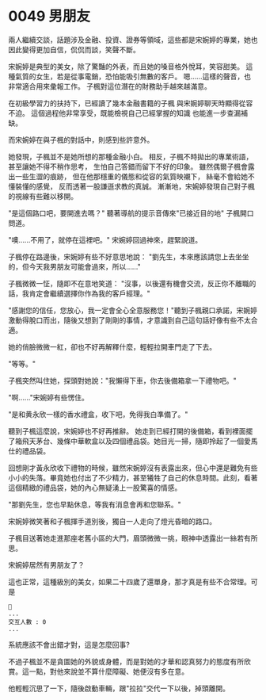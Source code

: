 # 0049 男朋友

兩人繼續交談，話題涉及金融、投資、證券等領域，這些都是宋婉婷的專業，她也因此變得更加自信，侃侃而談，笑聲不斷。

宋婉婷是典型的美女，除了驚豔的外表，而且她的嗓音格外悅耳，笑容甜美。
這種氣質的女生，若是從事電銷，恐怕能吸引無數的客戶。
嗯……這樣的聲音，也非常適合用來彙報工作。
子楓對這位潛在的財務助手越來越滿意。

在初級學習力的扶持下，已經讀了幾本金融書籍的子楓
與宋婉婷聊天時顯得從容不迫。
這個過程他非常享受，既能檢視自己已經掌握的知識
也能進一步查漏補缺。

而宋婉婷在與子楓的對話中，則感到些許意外。

她發現，子楓並不是她所想的那種金融小白。
相反，子楓不時拋出的專業術語，甚至讓她不得不稍作思考，
生怕自己答錯而留下不好的印象。
雖然偶爾子楓會露出一些生澀的痕跡，
但在他那穩重的儀態和從容的氣質映襯下，
絲毫不會給她不懂裝懂的感覺，
反而透著一股謙遜求教的真誠。
漸漸地，宋婉婷發現自己對子楓的視線有些難以移開。

"是這個路口吧，要開進去嗎？"
聽著導航的提示音傳來"已接近目的地"
子楓開口問道。

"噢……不用了，就停在這裡吧。"
宋婉婷回過神來，趕緊說道。

子楓停在路邊後，宋婉婷有些不好意思地說：
"劉先生，本來應該請您上去坐坐的，但今天我男朋友可能會過來，所以……"

子楓微微一怔，隨即不在意地笑道：
"沒事，以後還有機會交流，反正你不離職的話，我肯定會繼續選擇你作為我的客戶經理。"

"感謝您的信任，您放心，我一定會全心全意服務您！"聽到子楓親口承諾，宋婉婷激動得脫口而出，隨後又想到了剛剛的事情，才意識到自己這句話好像有些不太合適。

她的俏臉微微一紅，卻也不好再解釋什麼，輕輕拉開車門走了下去。

"等等。"

子楓突然叫住她，探頭對她說："我懶得下車，你去後備箱拿一下禮物吧。"

"啊……"宋婉婷有些愣住。

"是和黄永欣一樣的香水禮盒，收下吧，免得我白準備了。"

聽到子楓這麼說，宋婉婷也不好再推辭。
她走到已經打開的後備箱，看到裡面擺了箱飛天茅台、幾條中華軟盒以及四個禮品袋。她目光一掃，隨即拎起了一個愛馬仕的禮品袋。

回想剛才黃永欣收下禮物的時候，雖然宋婉婷沒有表露出來，但心中還是難免有些小小的失落。畢竟她也付出了不少精力，甚至犧牲了自己的休息時間。此刻，看著這個精緻的禮品袋，她的內心無疑湧上一股驚喜的情感。

"那劉先生，您也早點休息，等我有消息會再和您聯系。"

宋婉婷微笑著和子楓揮手道別後，獨自一人走向了燈光昏暗的路口。

子楓目送著她走進那座老舊小區的大門，眉頭微微一挑，眼神中透露出一絲若有所思。

宋婉婷居然有男朋友了？

這也正常，這種級別的美女，如果二十四歲了還單身，那才真是有些不合常理。可是

```
📰
...
交互人數 : 0
...
```

系統應該不會出錯才對，這是怎麼回事?

不過子楓並不是貪圖她的外貌或身體，而是對她的才華和認真努力的態度有所欣賞。這一點，對他來說並不算什麼障礙、她便沒有多在意。

他輕輕沉思了一下，隨後啟動車輛，跟"拉拉"交代一下以後，掉頭離開。